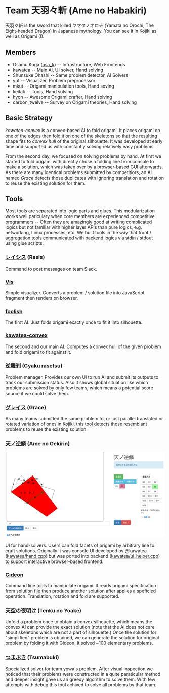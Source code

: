 Team 天羽々斬 (Ame no Habakiri)
===============================

天羽々斬 is the sword that killed ヤマタノオロチ (Yamata no Orochi, The
Eight-headed Dragon) in Japanese mythology. You can see it in Kojiki as well as
Origami (!).

## Members
- Osamu Koga ([osa_k](https://twitter.com/osa_k)) -- Infrastructure, Web
  Frontends
- kawatea -- Main AI, UI solver, Hand solving
- Shunsuke Ohashi -- Same problem detector, AI Solvers
- yuf -- Visualizer, Problem preprocessor
- mkut -- Origami manipulation tools, Hand soving
- keitak -- Tools, Hand solving
- hyon -- Awesome Origami crafter, Hand solving
- carbon_twelve -- Survey on Origami theories, Hand solving

## Basic Strategy
*kawatea-convex* is a convex-based AI to fold origami. It places origami on
one of the edges then fold it on one of the skeletons so that the resulting
shape fits to _convex hull_ of the original silhouette. It was developed at
early time and supported us with constantly solving relatively easy problems.

From the second day, we focused on solving problems by hand. At first 
we started to fold origami with directly chose a folding line from console to
make a solution, which was taken over by a browser-based GUI afterwards.
As there are many identical problems submitted by competitiors, an AI named
*Grace* detects those duplicates with ignoring translation and rotation to
reuse the existing solution for them.

## Tools
Most tools are separated into logic parts and glues. This modularization works
well pariculary when core members are experienced competitive programmers --
Often they are amazingly good at writing complicated logics but not familiar
with higher layer APIs than pure logics, e.g. networking, Linux processes, etc.
We built tools in the way that front / aggregation tools communicated with
backend logics via stdin / stdout using glue scripts.

### [レイシス](./rasis/rasis_say.py) (Rasis)
Command to post messages on team Slack.

### [Vis](./vis)
Simple visualizer. Converts a problem / solution file into JavaScript fragment
then renders on browser.

### [foolish](./keitak/foolish)
The first AI. Just folds origami exactly once to fit it into silhouette.

### [kawatea-convex](./kawatea/convex3.cpp)
The second and our main AI. Computes a convex hull of the given problem and
fold origami to fit against it.

### [逆羅刹](./gyakurasetsu) (Gyaku rasetsu)
Problem manager. Provides our own UI to run AI and submit its outputs to track
our submission status. Also it shows global situation like which problems are
solved by only few teams, which means a potential score source if we could solve
them.

### [グレイス](./grace) (Grace)
As many teams submitted the same problem to, or just parallel translated or
rotated variation of ones in Kojiki, this tool detects those resemblant problems
to reuse the existing solution. 

### [天ノ逆鱗](./gekirin) (Ame no Gekirin)
![](images/gekirin-thumbnail.png)

UI for hand-solvers. Users can fold facets of origami by arbitrary line to craft
solutions. Originally it was console UI developed by @kawatea
([kawatea/hand.cpp](./kawatea/hand.cpp)) but was ported into backend ([kawatea/ui_helper.cpp](./kawatea/ui_helper.cpp))
to support interactive browser-based frontend.

### [Gideon](./mkut/gideon)
Command line tools to manipulate origami. It reads origami specification from
solution file then produce another solution after applies a speficied operation.
Translation, rotation and fold are supported.

### [天空の夜明け](./yuf/tenkuunoyoake) (Tenku no Yoake)
Unfold a problem once to obtain a convex silhouette, which means the convex AI
can provide the exact solution (note that the AI does not care about skeletons
which are not a part of silhouette.) Once the solution for "simplified" problem
is obtained, we can generate the solution for original problem by folding it
with Gideon. It solved ~100 elementary problems.

### [つまぶき](./tsumabuki) (Tsumabuki)
Specialized solver for team yowa's problem. After visual inspection we noticed
that their problems were constructed in a quite paraticular method and deeper
insight gave us an greedy algorithm to solve them. With few attempts with debug
this tool achived to solve all problems by that team.
